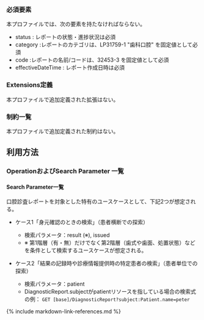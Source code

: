 ### 必須要素
本プロファイルでは、次の要素を持たなければならない。

- status : レポートの状態・進捗状況は必須
- category :レポートのカテゴリは、LP31759-1 "歯科口腔" を固定値として必須
- code :レポートの名前/コードは、32453-3 を固定値として必須
- effectiveDateTime : レポート作成日時は必須

### Extensions定義
本プロファイルで追加定義された拡張はない。

### 制約一覧
本プロファイルで追加定義された制約はない。

## 利用方法

### OperationおよびSearch Parameter 一覧

#### Search Parameter一覧

口腔診査レポートを対象とした特有のユースケースとして、下記2つが想定される。

- ケース1「身元確認のときの検索」（患者横断での探索）
  - 検索パラメータ：result (※), issued
  - ※ 第1階層（有・無）だけでなく第2階層（歯式や歯面、処置状態）などを条件として検索するユースケースが想定される。

- ケース2「結果の記録時や診療情報提供時の特定患者の検索」（患者単位での探索）
  - 検索パラメータ：patient
  - DiagnosticReport.subjectがpatientリソースを指している場合の検索式の例： `GET [base]/DiagnosticReport?subject:Patient.name=peter`

<!--
### サンプル
現状なし
-->

{% include markdown-link-references.md %}

